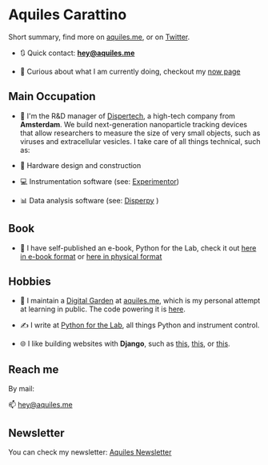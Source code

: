 # Aquiles Carattino
Short summary, find more on [aquiles.me](https://aquiles.me), or on [Twitter](https://github.com/aquilesC/). 

- 🔃 Quick contact: **hey@aquiles.me**

- 🔎 Curious about what I am currently doing, checkout my [now page](https://aquiles.me/now/)

## Main Occupation
- 🔬 I'm the R&D manager of [Dispertech](https://www.dispertech.com), a high-tech company from **Amsterdam**. We build next-generation nanoparticle tracking devices that allow researchers to measure the size of very small objects, such as viruses and extracellular vesicles. I take care of all things technical, such as:

- 🔩 Hardware design and construction
- 💻 Instrumentation software (see: [Experimentor](https://github.com/aquilesC/experimentor))
- 📊 Data analysis software (see: [Disperpy](https://github.com/aquilesC/Disperpy) )

## Book
- 📖 I have self-published an e-book, Python for the Lab, check it out [here in e-book format](https://gum.co/kgSsv) or [here in physical format](https://www.lulu.com/en/us/shop/aquiles-carattino/python-for-the-lab/paperback/product-4jwp67.html)

## Hobbies

- 🌻 I maintain a [Digital Garden](hhttps://www.aquiles.me/digital_gardens_and_personal_blogs/) at [aquiles.me](https://aquiles.me), which is my personal attempt at learning in public. The code powering it is [here](https://github.com/aquilesC/static_website_builder).

- ✍️ I write at [Python for the Lab](https://www.pythonforthelab.com), all things Python and instrument control. 

- 🌐 I like building websites with **Django**, such as [this](https://github.com/aquilesC/aquicarattino), [this](https://github.com/privalytics/privalytics.io), or [this](https://github.com/aquilesC/helpdesk_klimaat).

## Reach me
By mail:

📫 hey@aquiles.me

## Newsletter
You can check my newsletter: [Aquiles Newsletter](https://newsletter.privalytics.io/subscribe/4ae2d537-a9e3-4e31-b1e7-dd2a2cadce41/)
